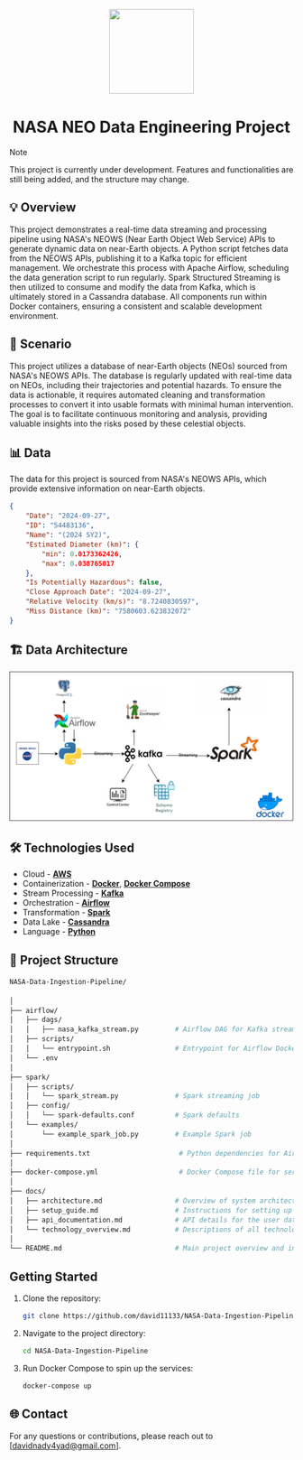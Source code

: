 <p align="center">
<img height="150" width="150" src="https://cdn.icon-icons.com/icons2/2699/PNG/512/nasa_logo_icon_170926.png"/>
</p>

<h1 align="center">NASA NEO Data Engineering Project</h1>

> [!NOTE]
> This project is currently under development. Features and functionalities are still being added, and the structure may change.

## 💡 Overview
This project demonstrates a real-time data streaming and processing pipeline using NASA's NEOWS (Near Earth Object Web Service) APIs to generate dynamic data on near-Earth objects. A Python script fetches data from the NEOWS APIs, publishing it to a Kafka topic for efficient management. We orchestrate this process with Apache Airflow, scheduling the data generation script to run regularly. Spark Structured Streaming is then utilized to consume and modify the data from Kafka, which is ultimately stored in a Cassandra database. All components run within Docker containers, ensuring a consistent and scalable development environment.

## 📜 Scenario
This project utilizes a database of near-Earth objects (NEOs) sourced from NASA's NEOWS APIs. The database is regularly updated with real-time data on NEOs, including their trajectories and potential hazards. To ensure the data is actionable, it requires automated cleaning and transformation processes to convert it into usable formats with minimal human intervention. The goal is to facilitate continuous monitoring and analysis, providing valuable insights into the risks posed by these celestial objects.

## 📊 Data
The data for this project is sourced from NASA's NEOWS APIs, which provide extensive information on near-Earth objects.

```json
{
    "Date": "2024-09-27",
    "ID": "54483136",
    "Name": "(2024 SY2)",
    "Estimated Diameter (km)": {
        "min": 0.0173362426,
        "max": 0.038765017
    },
    "Is Potentially Hazardous": false,
    "Close Approach Date": "2024-09-27",
    "Relative Velocity (km/s)": "8.7240830597",
    "Miss Distance (km)": "7580603.623832072"
}
```
  

## 🏗️ Data Architecture
![System Architecture](https://github.com/david11133/NASA-Data-Ingestion-Pipeline/raw/main/docs/data%20architecture.drawio.svg)

## 🛠 Technologies Used
- Cloud - [**AWS**](https://aws.amazon.com/)
- Containerization - [**Docker**](https://www.docker.com), [**Docker Compose**](https://docs.docker.com/compose/)
- Stream Processing - [**Kafka**](https://kafka.apache.org)
- Orchestration - [**Airflow**](https://airflow.apache.org)
- Transformation - [**Spark**](https://spark.apache.org)
- Data Lake - [**Cassandra**](https://cassandra.apache.org/_/index.html)
- Language - [**Python**](https://www.python.org)

## 🔧 Project Structure

```graphql
NASA-Data-Ingestion-Pipeline/

│
├── airflow/
│   ├── dags/
│   │   ├── nasa_kafka_stream.py         # Airflow DAG for Kafka streaming
│   ├── scripts/
│   │   └── entrypoint.sh                # Entrypoint for Airflow Docker container
│   └── .env
│
├── spark/
│   ├── scripts/
│   │   └── spark_stream.py              # Spark streaming job
│   ├── config/
│   │   └── spark-defaults.conf          # Spark defaults
│   └── examples/
│       └── example_spark_job.py         # Example Spark job
│
├── requirements.txt                      # Python dependencies for Airflow
│
├── docker-compose.yml                    # Docker Compose file for services
│
├── docs/
│   ├── architecture.md                  # Overview of system architecture
│   ├── setup_guide.md                   # Instructions for setting up the project
│   ├── api_documentation.md             # API details for the user data endpoint
│   └── technology_overview.md           # Descriptions of all technologies used
│
└── README.md                            # Main project overview and instructions
```

##  Getting Started
1. Clone the repository:
    ```bash
    git clone https://github.com/david11133/NASA-Data-Ingestion-Pipeline
    ```

2. Navigate to the project directory:
    ```bash
    cd NASA-Data-Ingestion-Pipeline
    ```

3. Run Docker Compose to spin up the services:
    ```bash
    docker-compose up
    ```

## 🌐 Contact
For any questions or contributions, please reach out to [davidnady4yad@gmail.com].